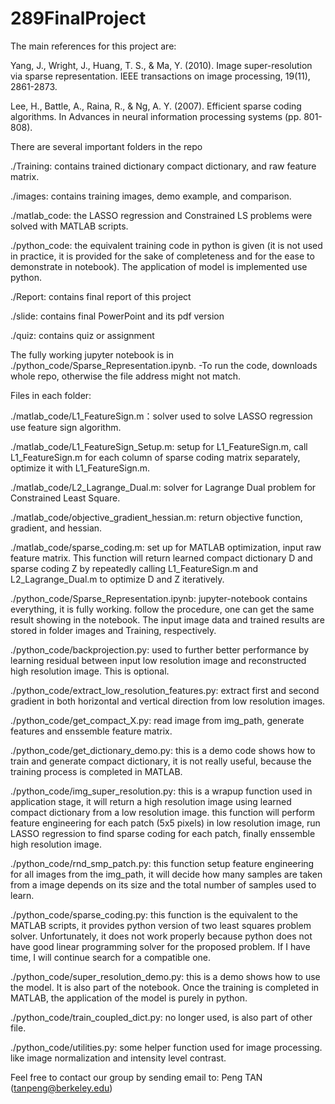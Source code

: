 # 289FinalProject
The main references for this project are:

Yang, J., Wright, J., Huang, T. S., & Ma, Y. (2010). Image super-resolution via sparse representation. IEEE transactions on image processing, 19(11), 2861-2873.

Lee, H., Battle, A., Raina, R., & Ng, A. Y. (2007). Efficient sparse coding algorithms. In Advances in neural information processing systems (pp. 801-808).

There are several important folders in the repo

./Training: contains trained dictionary compact dictionary, and raw feature matrix.

./images: contains training images, demo example, and comparison.

./matlab_code: the LASSO regression and Constrained LS problems were solved with MATLAB scripts.

./python_code: the equivalent training code in python is given (it is not used in practice,
    it is provided for the sake of completeness and for the ease to demonstrate in notebook).
    The application of model is implemented use python.
    
./Report: contains final report of this project

./slide: contains final PowerPoint and its pdf version

./quiz: contains quiz or assignment

The fully working jupyter notebook is in ./python_code/Sparse_Representation.ipynb.
-To run the code, downloads whole repo, otherwise the file address might not match.


Files in each folder:

./matlab_code/L1_FeatureSign.m：solver used to solve LASSO regression use feature sign algorithm.

./matlab_code/L1_FeatureSign_Setup.m: setup for L1_FeatureSign.m, call L1_FeatureSign.m for each
    column of sparse coding matrix separately, optimize it with L1_FeatureSign.m.

./matlab_code/L2_Lagrange_Dual.m: solver for Lagrange Dual problem for Constrained Least Square.

./matlab_code/objective_gradient_hessian.m: return objective function, gradient, and hessian.

./matlab_code/sparse_coding.m: set up for MATLAB optimization, input raw feature matrix.
    This function will return learned compact dictionary D and sparse coding Z by repeatedly calling
    L1_FeatureSign.m and L2_Lagrange_Dual.m to optimize D and Z iteratively.

./python_code/Sparse_Representation.ipynb: jupyter-notebook contains everything, it is fully working.
    follow the procedure, one can get the same result showing in the notebook. The input image data
    and trained results are stored in folder images and Training, respectively.

./python_code/backprojection.py: used to further better performance by learning residual between input
    low resolution image and reconstructed high resolution image. This is optional.

./python_code/extract_low_resolution_features.py: extract first and second gradient in both horizontal
    and vertical direction from low resolution images.

./python_code/get_compact_X.py: read image from img_path, generate features and enssemble feature matrix.

./python_code/get_dictionary_demo.py: this is a demo code shows how to train and generate compact dictionary,
    it is not really useful, because the training process is completed in MATLAB.

./python_code/img_super_resolution.py: this is a wrapup function used in application stage, it will
    return a high resolution image using learned compact dictionary from a low resolution image.
    this function will perform feature engineering for each patch (5x5 pixels) in low resolution image,
    run LASSO regression to find sparse coding for each patch, finally enssemble high resolution image.

./python_code/rnd_smp_patch.py: this function setup feature engineering for all images from the img_path,
    it will decide how many samples are taken from a image depends on its size and the total number of
    samples used to learn.

./python_code/sparse_coding.py: this function is the equivalent to the MATLAB scripts, it provides
    python version of two least squares problem solver. Unfortunately, it does not work properly because
    python does not have good linear programming solver for the proposed problem. If I have time, I will
    continue search for a compatible one.

./python_code/super_resolution_demo.py: this is a demo shows how to use the model. It is also part of the
    notebook. Once the training is completed in MATLAB, the application of the model is purely in python.

./python_code/train_coupled_dict.py: no longer used, is also part of other file.

./python_code/utilities.py: some helper function used for image processing. like image normalization
    and intensity level contrast.

Feel free to contact our group by sending email to: Peng TAN (tanpeng@berkeley.edu)
